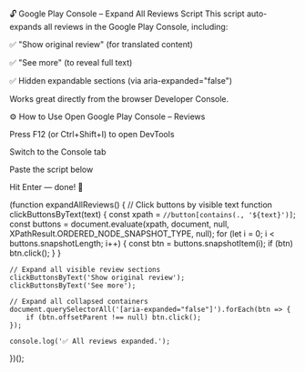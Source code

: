 🔓 Google Play Console – Expand All Reviews Script
This script auto-expands all reviews in the Google Play Console, including:

✅ "Show original review" (for translated content)

✅ "See more" (to reveal full text)

✅ Hidden expandable sections (via aria-expanded="false")

Works great directly from the browser Developer Console.

⚙️ How to Use
Open Google Play Console – Reviews

Press F12 (or Ctrl+Shift+I) to open DevTools

Switch to the Console tab

Paste the script below

Hit Enter — done! 🙌


(function expandAllReviews() {
    // Click buttons by visible text
    function clickButtonsByText(text) {
        const xpath = `//button[contains(., '${text}')]`;
        const buttons = document.evaluate(xpath, document, null, XPathResult.ORDERED_NODE_SNAPSHOT_TYPE, null);
        for (let i = 0; i < buttons.snapshotLength; i++) {
            const btn = buttons.snapshotItem(i);
            if (btn) btn.click();
        }
    }

    // Expand all visible review sections
    clickButtonsByText('Show original review');
    clickButtonsByText('See more');

    // Expand all collapsed containers
    document.querySelectorAll('[aria-expanded="false"]').forEach(btn => {
        if (btn.offsetParent !== null) btn.click();
    });

    console.log('✅ All reviews expanded.');
})();
